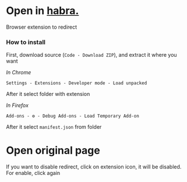 # Open in [habra.](https://habra.js.org)

Browser extension to redirect

### How to install

First, download source (`Code - Download ZIP`), and extract it where you want

*In Chrome*

`Settings - Extensions - Developer mode - Load unpacked`

After it select folder with extension

*In Firefox*

`Add-ons - ⚙ - Debug Add-ons - Load Temporary Add-on`

After it select `manifest.json` from folder

# Open original page

If you want to disable redirect, click on extension icon, it will be disabled. For enable, click again
